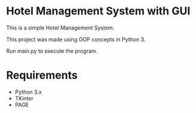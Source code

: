 # Hotel Management System with GUI
This is a simple Hotel Management System.

This project was made using OOP concepts in Python 3.

Run main.py to execute the program.



# Requirements
- Python 3.x
- TKinter
- PAGE
